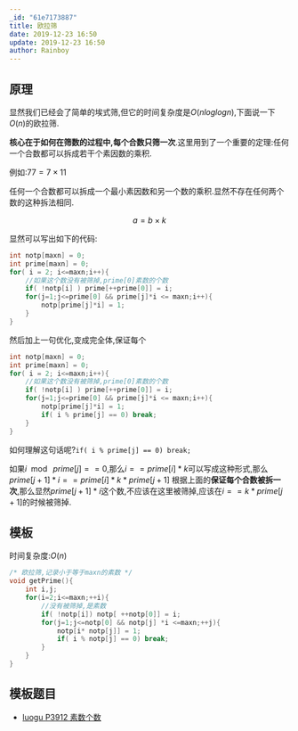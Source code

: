 ```yaml
---
_id: "61e7173887"
title: 欧拉筛
date: 2019-12-23 16:50
update: 2019-12-23 16:50
author: Rainboy
---
```


## 原理

显然我们已经会了简单的埃式筛,但它的时间复杂度是$O(nloglogn)$,下面说一下$O(n)$的欧拉筛.

**核心在于如何在筛数的过程中,每个合数只筛一次**.这里用到了一个重要的定理:任何一个合数都可以拆成若干个素因数的乘积.

例如:$77 = 7 \times 11$

任何一个合数都可以拆成一个最小素因数和另一个数的乘积.显然不存在任何两个数的这种拆法相同.

$$
a = b \times k
$$

显然可以写出如下的代码:
```c
int notp[maxn] = 0;
int prime[maxn] = 0;
for( i = 2; i<=maxn;i++){
    //如果这个数没有被筛掉,prime[0]素数的个数
    if( !notp[i] ) prime[++prime[0]] = i;
    for(j=1;j<=prime[0] && prime[j]*i <= maxn;i++){
        notp[prime[j]*i] = 1;
    }
}
```

然后加上一句优化,变成完全体,保证每个 

```c
int notp[maxn] = 0;
int prime[maxn] = 0;
for( i = 2; i<=maxn;i++){
    //如果这个数没有被筛掉,prime[0]素数的个数
    if( !notp[i] ) prime[++prime[0]] = i;
    for(j=1;j<=prime[0] && prime[j]*i <= maxn;i++){
        notp[prime[j]*i] = 1;
        if( i % prime[j] == 0) break;
    }
}
```

如何理解这句话呢?`if( i % prime[j] == 0) break;`

如果$i \mod\ prime[j] == 0$,那么$i ==prime[i] * k$可以写成这种形式,那么$prime[j+1]*i  == prime[i] * k*prime[j+1]$
根据上面的**保证每个合数被拆一次**,那么显然$prime[j+1]*i$这个数,不应该在这里被筛掉,应该在$i == k*prime[j+1]$的时候被筛掉.

## 模板

<!-- template start -->
时间复杂度:$O(n)$

```c
/* 欧拉筛,记录小于等于maxn的素数 */
void getPrime(){
    int i,j;
    for(i=2;i<=maxn;++i){
        //没有被筛掉,是素数
        if( !notp[i]) notp[ ++notp[0]] = i;
        for(j=1;j<=notp[0] && notp[j] *i <=maxn;++j){
            notp[i* notp[j]] = 1;
            if( i % notp[j] == 0) break;
        }
    }
}
```
<!-- template end -->


## 模板题目

 - [luogu P3912 素数个数](https://www.luogu.com.cn/problem/P3912)

